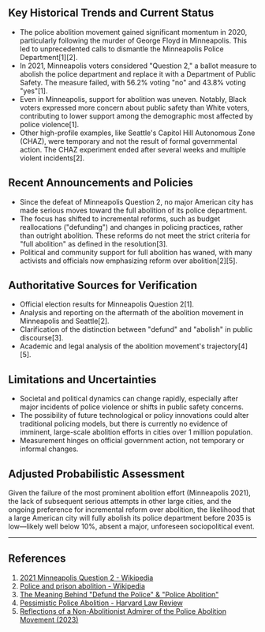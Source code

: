 ## Key Historical Trends and Current Status

- The police abolition movement gained significant momentum in 2020, particularly following the murder of George Floyd in Minneapolis. This led to unprecedented calls to dismantle the Minneapolis Police Department[1][2].
- In 2021, Minneapolis voters considered "Question 2," a ballot measure to abolish the police department and replace it with a Department of Public Safety. The measure failed, with 56.2% voting "no" and 43.8% voting "yes"[1].
- Even in Minneapolis, support for abolition was uneven. Notably, Black voters expressed more concern about public safety than White voters, contributing to lower support among the demographic most affected by police violence[1].
- Other high-profile examples, like Seattle's Capitol Hill Autonomous Zone (CHAZ), were temporary and not the result of formal governmental action. The CHAZ experiment ended after several weeks and multiple violent incidents[2].

## Recent Announcements and Policies

- Since the defeat of Minneapolis Question 2, no major American city has made serious moves toward the full abolition of its police department.
- The focus has shifted to incremental reforms, such as budget reallocations ("defunding") and changes in policing practices, rather than outright abolition. These reforms do not meet the strict criteria for "full abolition" as defined in the resolution[3].
- Political and community support for full abolition has waned, with many activists and officials now emphasizing reform over abolition[2][5].

## Authoritative Sources for Verification

- Official election results for Minneapolis Question 2[1].
- Analysis and reporting on the aftermath of the abolition movement in Minneapolis and Seattle[2].
- Clarification of the distinction between "defund" and "abolish" in public discourse[3].
- Academic and legal analysis of the abolition movement's trajectory[4][5].

## Limitations and Uncertainties

- Societal and political dynamics can change rapidly, especially after major incidents of police violence or shifts in public safety concerns.
- The possibility of future technological or policy innovations could alter traditional policing models, but there is currently no evidence of imminent, large-scale abolition efforts in cities over 1 million population.
- Measurement hinges on official government action, not temporary or informal changes.

## Adjusted Probabilistic Assessment

Given the failure of the most prominent abolition effort (Minneapolis 2021), the lack of subsequent serious attempts in other large cities, and the ongoing preference for incremental reform over abolition, the likelihood that a large American city will fully abolish its police department before 2035 is low—likely well below 10%, absent a major, unforeseen sociopolitical event.

---

## References

1. [2021 Minneapolis Question 2 - Wikipedia](https://en.wikipedia.org/wiki/2021_Minneapolis_Question_2)
2. [Police and prison abolition - Wikipedia](https://en.wikipedia.org/wiki/Police_and_prison_abolition)
3. [The Meaning Behind "Defund the Police" & "Police Abolition"](https://www.closeup.org/what-do-defund-the-police-and-police-abolition-mean-and-what-do-they-not-mean/)
4. [Pessimistic Police Abolition - Harvard Law Review](https://harvardlawreview.org/print/vol-136/pessimistic-police-abolition/)
5. [Reflections of a Non-Abolitionist Admirer of the Police Abolition Movement (2023)](https://scholarlycommons.law.wlu.edu/cgi/viewcontent.cgi?article=1582&context=crsj)